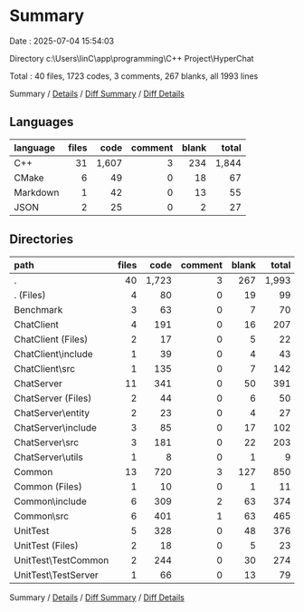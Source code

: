 # Summary

Date : 2025-07-04 15:54:03

Directory c:\\Users\\linC\\app\\programming\\C++ Project\\HyperChat

Total : 40 files,  1723 codes, 3 comments, 267 blanks, all 1993 lines

Summary / [Details](details.md) / [Diff Summary](diff.md) / [Diff Details](diff-details.md)

## Languages
| language | files | code | comment | blank | total |
| :--- | ---: | ---: | ---: | ---: | ---: |
| C++ | 31 | 1,607 | 3 | 234 | 1,844 |
| CMake | 6 | 49 | 0 | 18 | 67 |
| Markdown | 1 | 42 | 0 | 13 | 55 |
| JSON | 2 | 25 | 0 | 2 | 27 |

## Directories
| path | files | code | comment | blank | total |
| :--- | ---: | ---: | ---: | ---: | ---: |
| . | 40 | 1,723 | 3 | 267 | 1,993 |
| . (Files) | 4 | 80 | 0 | 19 | 99 |
| Benchmark | 3 | 63 | 0 | 7 | 70 |
| ChatClient | 4 | 191 | 0 | 16 | 207 |
| ChatClient (Files) | 2 | 17 | 0 | 5 | 22 |
| ChatClient\\include | 1 | 39 | 0 | 4 | 43 |
| ChatClient\\src | 1 | 135 | 0 | 7 | 142 |
| ChatServer | 11 | 341 | 0 | 50 | 391 |
| ChatServer (Files) | 2 | 44 | 0 | 6 | 50 |
| ChatServer\\entity | 2 | 23 | 0 | 4 | 27 |
| ChatServer\\include | 3 | 85 | 0 | 17 | 102 |
| ChatServer\\src | 3 | 181 | 0 | 22 | 203 |
| ChatServer\\utils | 1 | 8 | 0 | 1 | 9 |
| Common | 13 | 720 | 3 | 127 | 850 |
| Common (Files) | 1 | 10 | 0 | 1 | 11 |
| Common\\include | 6 | 309 | 2 | 63 | 374 |
| Common\\src | 6 | 401 | 1 | 63 | 465 |
| UnitTest | 5 | 328 | 0 | 48 | 376 |
| UnitTest (Files) | 2 | 18 | 0 | 5 | 23 |
| UnitTest\\TestCommon | 2 | 244 | 0 | 30 | 274 |
| UnitTest\\TestServer | 1 | 66 | 0 | 13 | 79 |

Summary / [Details](details.md) / [Diff Summary](diff.md) / [Diff Details](diff-details.md)